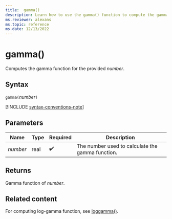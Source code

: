 ```yaml
---
title:  gamma()
description: Learn how to use the gamma() function to compute the gamma of the input parameter.
ms.reviewer: alexans
ms.topic: reference
ms.date: 12/13/2022
---
```

# gamma()

Computes the gamma function for the provided *number*.

## Syntax

`gamma(`*number*`)`

[!INCLUDE [syntax-conventions-note](../../includes/syntax-conventions-note.md)]

## Parameters

| Name | Type | Required | Description |
|--|--|--|--|
| *number* | real |  :heavy_check_mark: | The number used to calculate the gamma function. |

## Returns

Gamma function of *number*.

## Related content

For computing log-gamma function, see [loggamma()](loggamma-function.md).
